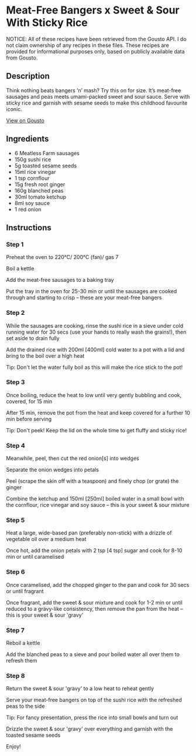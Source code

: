 # Meat-Free Bangers x Sweet & Sour With Sticky Rice

NOTICE: All of these recipes have been retrieved from the Gousto API. I do not claim ownership of any recipes in these files. These recipes are provided for informational purposes only, based on publicly available data from Gousto.

## Description

Think nothing beats bangers ‘n’ mash? Try this on for size. It’s meat-free sausages and peas meets umami-packed sweet and sour sauce. Serve with sticky rice and garnish with sesame seeds to make this childhood favourite iconic. 

[View on Gousto](https://www.gousto.co.uk/recipes/cookbook/meat-free-bangers-x-sweet-sour-with-sticky-rice)

## Ingredients

- 6 Meatless Farm sausages 
- 150g sushi rice
- 5g toasted sesame seeds
- 15ml rice vinegar
- 1 tsp cornflour
- 15g fresh root ginger
- 160g blanched peas
- 30ml tomato ketchup
- 8ml soy sauce
- 1 red onion

## Instructions


### Step 1

Preheat the oven to 220°C/ 200°C (fan)/ gas 7

Boil a kettle

Add the meat-free sausages to a baking tray

Put the tray in the oven for 25-30 min or until the sausages are cooked through and starting to crisp – these are your meat-free bangers


### Step 2

While the sausages are cooking, rinse the sushi rice in a sieve under cold running water for 30 secs (use your hands to really wash the grains!), then set aside to drain fully

Add the drained rice with 200ml <span class="text-danger">[400ml]</span> cold water to a pot with a lid and bring to the boil over a high heat

Tip: Don't let the water fully boil as this will make the rice stick to the pot!


### Step 3

Once boiling, reduce the heat to low until very gently bubbling and cook, covered, for 15 min

After 15 min, remove the pot from the heat and keep covered for a further 10 min before serving

Tip: Don't peek! Keep the lid on the whole time to get fluffy and sticky rice!


### Step 4

Meanwhile, peel, then cut the red onion<span class="text-danger">[s]</span> into wedges

Separate the onion wedges into petals

Peel (scrape the skin off with a teaspoon) and finely chop (or grate) the ginger

Combine the ketchup and 150ml <span class="text-danger">[250ml] </span>boiled water in a small bowl with the cornflour, rice vinegar and soy sauce – this is your sweet & sour mixture


### Step 5

Heat a large, wide-based pan (preferably non-stick) with a drizzle of vegetable oil over a medium heat

Once hot, add the onion petals with 2 tsp <span class="text-danger">[4 tsp]</span> sugar and cook for 8-10 min or until caramelised


### Step 6

Once caramelised, add the chopped ginger to the pan and cook for 30 secs or until fragrant

Once fragrant, add the sweet & sour mixture and cook for 1-2 min or until reduced to a gravy-like consistency, then remove the pan from the heat – this is your sweet & sour 'gravy'


### Step 7

Reboil a kettle

Add the blanched peas to a sieve and pour boiled water all over them to refresh them

### Step 8

Return the sweet & sour 'gravy' to a low heat to reheat gently

Serve your meat-free bangers on top of the sushi rice with the refreshed peas to the side

Tip: For fancy presentation, press the rice into small bowls and turn out

Drizzle the sweet & sour 'gravy' over everything and garnish with the toasted sesame seeds

Enjoy!

